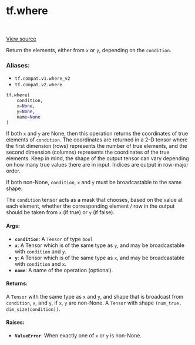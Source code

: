 <div itemscope itemtype="http://developers.google.com/ReferenceObject">
<meta itemprop="name" content="tf.where" />
<meta itemprop="path" content="Stable" />
</div>

# tf.where

<!-- Insert buttons -->

<table class="tfo-notebook-buttons tfo-api" align="left">
</table>

<a target="_blank" href="/code/stable/tensorflow/python/ops/array_ops.py">View source</a>



<!-- Start diff -->
Return the elements, either from `x` or `y`, depending on the `condition`.

### Aliases:

* `tf.compat.v1.where_v2`
* `tf.compat.v2.where`


``` python
tf.where(
    condition,
    x=None,
    y=None,
    name=None
)
```



<!-- Placeholder for "Used in" -->

If both `x` and `y` are None, then this operation returns the coordinates of
true elements of `condition`.  The coordinates are returned in a 2-D tensor
where the first dimension (rows) represents the number of true elements, and
the second dimension (columns) represents the coordinates of the true
elements. Keep in mind, the shape of the output tensor can vary depending on
how many true values there are in input. Indices are output in row-major
order.

If both non-None, `condition`, `x` and `y` must be broadcastable to the same
shape.

The `condition` tensor acts as a mask that chooses, based on the value at each
element, whether the corresponding element / row in the output should be taken
from `x` (if true) or `y` (if false).

#### Args:


* <b>`condition`</b>: A `Tensor` of type `bool`
* <b>`x`</b>: A Tensor which is of the same type as `y`, and may be broadcastable with
  `condition` and `y`.
* <b>`y`</b>: A Tensor which is of the same type as `x`, and may be broadcastable with
  `condition` and `x`.
* <b>`name`</b>: A name of the operation (optional).


#### Returns:

A `Tensor` with the same type as `x` and `y`, and shape that
  is broadcast from `condition`, `x`, and `y`, if `x`, `y` are non-None.
A `Tensor` with shape `(num_true, dim_size(condition))`.



#### Raises:


* <b>`ValueError`</b>: When exactly one of `x` or `y` is non-None.